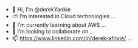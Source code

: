 - 👋 Hi, I’m @derekYankie
- ⛅️ I’m interested in Cloud technologies ...
- 🌱 I’m currently learning about AWS ...
- 💞️ I’m looking to collaborate on ...
- 📫 https://www.linkedin.com/in/derek-afriyie/ ...

<!---
derekYankie/derekYankie is a ✨ special ✨ repository because its `README.md` (this file) appears on your GitHub profile.
You can click the Preview link to take a look at your changes.
--->
